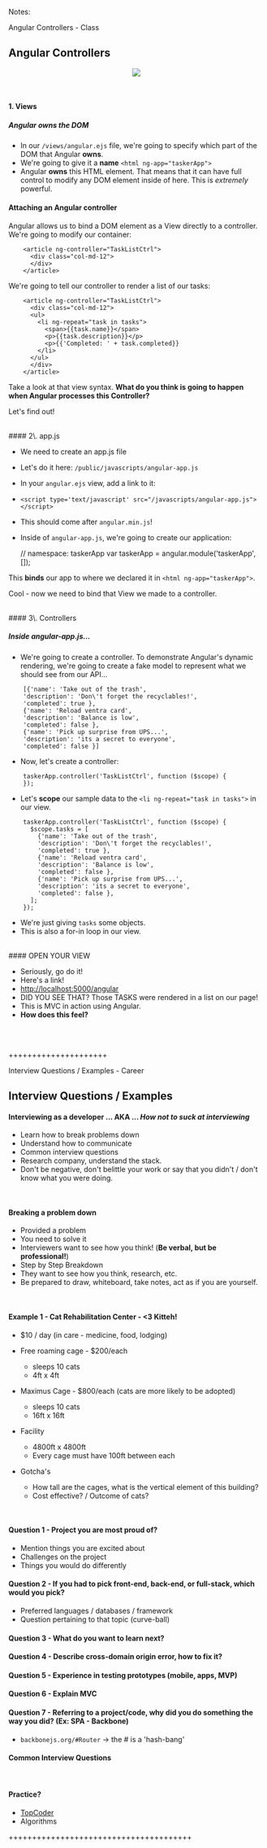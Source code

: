Notes:

Angular Controllers - Class

## Angular Controllers
<p align="center"><img src="https://upload.wikimedia.org/wikipedia/commons/f/fc/AngularJS-large.png"></p>
<br>

#### 1\. Views

##### Angular owns the DOM

*   In our `/views/angular.ejs` file, we're going to specify which part of the DOM that Angular **owns**.
*   We're going to give it a **name** `<html ng-app="taskerApp">`
*   Angular **owns** this HTML element. That means that it can have full control to modify any DOM element inside of here. This is _extremely_ powerful.

#### Attaching an Angular controller

Angular allows us to bind a DOM element as a View directly to a controller. We're going to modify our container:
```
    <article ng-controller="TaskListCtrl">
      <div class="col-md-12">
      </div>
    </article>
```
We're going to tell our controller to render a list of our tasks:
```
    <article ng-controller="TaskListCtrl">
      <div class="col-md-12">
      <ul>
        <li ng-repeat="task in tasks">
          <span>{{task.name}}</span>
          <p>{{task.description}}</p>
          <p>{{'Completed: ' + task.completed}}
        </li>
      </ul>
      </div>
    </article>
```
Take a look at that view syntax. **What do you think is going to happen when Angular processes this Controller?**

Let's find out!

<br>
#### 2\. app.js

*   We need to create an app.js file
*   Let's do it here: `/public/javascripts/angular-app.js`
*   In your `angular.ejs` view, add a link to it:
*   `<script type='text/javascript' src="/javascripts/angular-app.js"></script>`
*   This should come after `angular.min.js`!
*   Inside of `angular-app.js`, we're going to create our application:

    // namespace: taskerApp
    var taskerApp = angular.module('taskerApp', []);

This **binds** our app to where we declared it in `<html ng-app="taskerApp">`.

Cool - now we need to bind that View we made to a controller.

<br>
#### 3\. Controllers

##### Inside **angular-app.js**...

*   We're going to create a controller. To demonstrate Angular's dynamic rendering, we're going to create a fake model to represent what we should see from our API...
```
    [{'name': 'Take out of the trash',
    'description': 'Don\'t forget the recyclables!',
    'completed': true },
    {'name': 'Reload ventra card',
    'description': 'Balance is low',
    'completed': false },
    {'name': 'Pick up surprise from UPS...',
    'description': 'its a secret to everyone',
    'completed': false }]
```
*   Now, let's create a controller:
```
    taskerApp.controller('TaskListCtrl', function ($scope) {
    });
```
*   Let's **scope** our sample data to the `<li ng-repeat="task in tasks">` in our view.
```
    taskerApp.controller('TaskListCtrl', function ($scope) {
      $scope.tasks = [
        {'name': 'Take out of the trash',
        'description': 'Don\'t forget the recyclables!',
        'completed': true },
        {'name': 'Reload ventra card',
        'description': 'Balance is low',
        'completed': false },
        {'name': 'Pick up surprise from UPS...',
        'description': 'its a secret to everyone',
        'completed': false },
      ];
    });
```
*   We're just giving `tasks` some objects.
*   This is also a for-in loop in our view.


<br>
#### OPEN YOUR VIEW

*   Seriously, go do it!
*   Here's a link!
*   [http://localhost:5000/angular](http://localhost:5000/angular)
*   DID YOU SEE THAT? Those TASKS were rendered in a list on our page!
*   This is MVC in action using Angular.
*   **How does this feel?**
<br>
<br>



+++++++++++++++++++++



Interview Questions / Examples - Career


## Interview Questions / Examples

#### Interviewing as a developer ... AKA ... *How not to suck at interviewing*
 * Learn how to break problems down
 * Understand how to communicate
 * Common interview questions
 * Research company, understand the stack.
 * Don't be negative, don't belittle your work or say that you didn't / don't know what you were doing.

<br>

#### Breaking a problem down
 * Provided a problem
 * You need to solve it
 * Interviewers want to see how you think! (**Be verbal, but be professional!**)
 * Step by Step Breakdown
 * They want to see how you think, research, etc.
 * Be prepared to draw, whiteboard, take notes, act as if you are yourself.

<br>

#### Example 1 - Cat Rehabilitation Center - <3 Kitteh!
 * $10 / day (in care - medicine, food, lodging)
 * Free roaming cage - $200/each
   * sleeps 10 cats
   * 4ft x 4ft
 * Maximus Cage - $800/each (cats are more likely to be adopted)
   * sleeps 10 cats
   * 16ft x 16ft
 * Facility
   * 4800ft x 4800ft
   * Every cage must have 100ft between each

 * Gotcha's
   * How tall are the cages, what is the vertical element of this building?
   * Cost effective? / Outcome of cats?

<br>

#### Question 1 - Project you are most proud of?
 * Mention things you are excited about
 * Challenges on the project
 * Things you would do differently

#### Question 2 - If you had to pick front-end, back-end, or full-stack, which would you pick?
 * Preferred languages / databases / framework
 * Question pertaining to that topic (curve-ball)

#### Question 3 - What do you want to learn next?

#### Question 4 - Describe cross-domain origin error, how to fix it?

#### Question 5 - Experience in testing prototypes (mobile, apps, MVP)

#### Question 6 - Explain MVC

#### Question 7 - Referring to a project/code, why did you do something the way you did? (Ex: SPA - Backbone)
 * `backbonejs.org/#Router` -> the # is a 'hash-bang'

#### Common Interview Questions



<br>

#### Practice?
 * [TopCoder](https://www.topcoder.com/)
 * Algorithms






 +++++++++++++++++++++++++++++++++++++++


